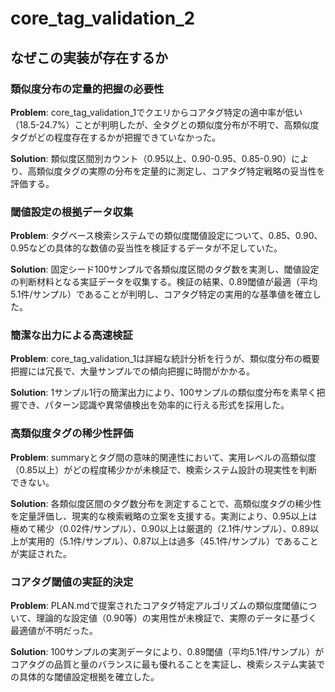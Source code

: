 # core_tag_validation_2

## なぜこの実装が存在するか

### 類似度分布の定量的把握の必要性
**Problem**: core_tag_validation_1でクエリからコアタグ特定の適中率が低い（18.5-24.7%）ことが判明したが、全タグとの類似度分布が不明で、高類似度タグがどの程度存在するかが把握できていなかった。

**Solution**: 類似度区間別カウント（0.95以上、0.90-0.95、0.85-0.90）により、高類似度タグの実際の分布を定量的に測定し、コアタグ特定戦略の妥当性を評価する。

### 閾値設定の根拠データ収集
**Problem**: タグベース検索システムでの類似度閾値設定について、0.85、0.90、0.95などの具体的な数値の妥当性を検証するデータが不足していた。

**Solution**: 固定シード100サンプルで各類似度区間のタグ数を実測し、閾値設定の判断材料となる実証データを収集する。検証の結果、0.89閾値が最適（平均5.1件/サンプル）であることが判明し、コアタグ特定の実用的な基準値を確立した。

### 簡潔な出力による高速検証
**Problem**: core_tag_validation_1は詳細な統計分析を行うが、類似度分布の概要把握には冗長で、大量サンプルでの傾向把握に時間がかかる。

**Solution**: 1サンプル1行の簡潔出力により、100サンプルの類似度分布を素早く把握でき、パターン認識や異常値検出を効率的に行える形式を採用した。

### 高類似度タグの稀少性評価
**Problem**: summaryとタグ間の意味的関連性において、実用レベルの高類似度（0.85以上）がどの程度稀少かが未検証で、検索システム設計の現実性を判断できない。

**Solution**: 各類似度区間のタグ数分布を測定することで、高類似度タグの稀少性を定量評価し、現実的な検索戦略の立案を支援する。実測により、0.95以上は極めて稀少（0.02件/サンプル）、0.90以上は厳選的（2.1件/サンプル）、0.89以上が実用的（5.1件/サンプル）、0.87以上は過多（45.1件/サンプル）であることが実証された。

### コアタグ閾値の実証的決定
**Problem**: PLAN.mdで提案されたコアタグ特定アルゴリズムの類似度閾値について、理論的な設定値（0.90等）の実用性が未検証で、実際のデータに基づく最適値が不明だった。

**Solution**: 100サンプルの実測データにより、0.89閾値（平均5.1件/サンプル）がコアタグの品質と量のバランスに最も優れることを実証し、検索システム実装での具体的な閾値設定根拠を確立した。